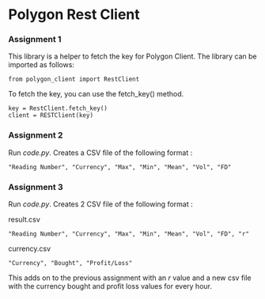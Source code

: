 
# Polygon Rest Client

### Assignment 1
This library is a helper to fetch the key for Polygon Client. The library can be imported as follows:
```
from polygon_client import RestClient
```

To fetch the key, you can use the fetch_key() method.
```
key = RestClient.fetch_key()
client = RESTClient(key)
```

### Assignment 2
Run _code.py_. Creates a CSV file of the following format :
```
"Reading Number", "Currency", "Max", "Min", "Mean", "Vol", "FD"
```

### Assignment 3

Run _code.py_. Creates 2 CSV file of the following format :

result.csv
```
"Reading Number", "Currency", "Max", "Min", "Mean", "Vol", "FD", "r"
```

currency.csv
```
"Currency", "Bought", "Profit/Loss"
```

This adds on to the previous assignment with an _r_ value and a new csv file with the currency bought and profit loss values for every hour.